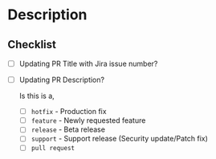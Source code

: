 # Description

<!-- Describe the PR changes -->

## Checklist

- [ ] Updating PR Title with Jira issue number?
- [ ] Updating PR Description?

  Is this is a,

  - [ ] `hotfix`       - Production fix
  - [ ] `feature`      - Newly requested feature
  - [ ] `release`      - Beta release
  - [ ] `support`      - Support release (Security update/Patch fix)
  - [ ] `pull request`
